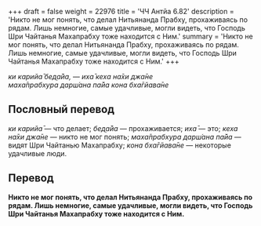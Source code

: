 +++
draft = false
weight = 22976
title = 'ЧЧ Антйа 6.82'
description = 'Никто не мог понять, что делал Нитьянанда Прабху, прохаживаясь по рядам. Лишь немногие, самые удачливые, могли видеть, что Господь Шри Чайтанья Махапрабху тоже находится с Ним.'
summary = 'Никто не мог понять, что делал Нитьянанда Прабху, прохаживаясь по рядам. Лишь немногие, самые удачливые, могли видеть, что Господь Шри Чайтанья Махапрабху тоже находится с Ним.'
+++

_ки карийа̄ бед̣а̄йа,_ — _иха̄ кеха на̄хи джа̄не  
маха̄прабхура дарш́ана па̄йа кона бха̄гйава̄не_

## Пословный перевод

_ки_ _карийа̄_ — что делает; _бед̣а̄йа_ — прохаживается; _иха̄_ — это; _кеха_ _на̄хи_ _джа̄не_ — никто не мог понять; _маха̄прабхура_ _дарш́ана_ _па̄йа_ — видят Шри Чайтанью Махапрабху; _кона_ _бха̄гйава̄не_ — некоторые удачливые люди.

## Перевод

**Никто не мог понять, что делал Нитьянанда Прабху, прохаживаясь по рядам. Лишь немногие, самые удачливые, могли видеть, что Господь Шри Чайтанья Махапрабху тоже находится с Ним.**
